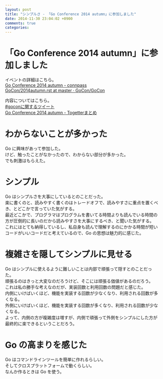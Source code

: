 ```yaml
---
layout: post
title: "シンプルさ - 「Go Conference 2014 autumn」に参加しました"
date: 2014-11-30 23:04:02 +0900
comments: true
categories: 
---
```


「Go Conference 2014 autumn」に参加しました
====
イベントの詳細はこちら。  
[Go Conference 2014 autumn - connpass](http://gocon.connpass.com/event/9748/)  
[GoCon/2014autumn.rst at master · GoCon/GoCon](https://github.com/GoCon/GoCon/blob/master/2014autumn.rst)  
  
内容についてはこちら。  
[#goconに関するツイート](https://twitter.com/hashtag/gocon)  
[Go Conference 2014 autumn - Togetterまとめ](http://togetter.com/li/751700)

わからないことが多かった
====
Go に興味があって参加した。  
けど、触ったことがなかったので、わからない部分が多かった。  
でも刺激はもらえた。

シンプル
====
Go はシンプルさを大事にしているとのことだった。  
楽に書くのと、読みやすく書くのはトレードオフで、読みやすさに重点を置くべき、とどこかで言っていた気がする。  
最近どこかで、プログラマはプログラムを書いてる時間よりも読んでいる時間の方が圧倒的に長いのだから読みやすさを大事にするべき、と聞いた気がする。  
これにはとても納得しているし、私自身も読んで理解するのにかかる時間が短いコードがいいコードだと考えているので、Go の思想は魅力的に感じた。

複雑さを隠してシンプルに見せる
====
Go はシンプルに使えるように難しいことは内部で頑張って隠すとのことだった。  
頑張るのはきっと大変なのだろうけど、そこには頑張る価値があるのだろう。  
これは私の勝手な考えなのだが、実装回数と利用回数の問題だと感じた。  
内側にいけばいくほど、機能を実装する回数が少なくなり、利用される回数が多くなる。  
外側にいけばいくほど、機能を実装する回数が多くなり、利用される回数が少なくなる。  
よって、内側の方が複雑度は増すが、内側で頑張って外側をシンプルにした方が最終的に楽できるということだろう。

Go の高まりを感じた
====
Go はコマンドラインツールを簡単に作れるらしい。  
そしてクロスプラットフォームで動くらしい。  
なんか作るときは Go を使う。
